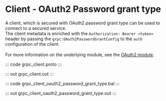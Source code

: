 # Client - OAuth2 Password grant type

A client, which is secured with OAuth2 password grant type can be used to
connect to a secured service.<br/>
The client metadata is enriched with the `Authorization: Bearer <token>`
header by passing the `grpc:OAuth2PasswordGrantConfig` to the `auth`
configuration of the client.<br/><br/>
For more information on the underlying module,
see the [OAuth2 module](https://lib.ballerina.io/ballerina/oauth2/latest/).

::: code grpc_client.proto :::

::: out grpc_client.out :::

::: code grpc_client_oauth2_password_grant_type.bal :::

::: out grpc_client_oauth2_password_grant_type.out :::